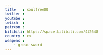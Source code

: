 ```yaml
---
title   : soulfree00
twitter :
youtube :
twitch  :
patreon :
bilibili: https://space.bilibili.com/412648
country : cn
weapons :
    - great-sword
---
```

